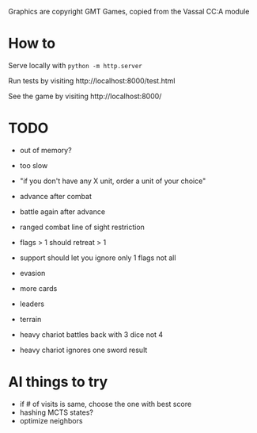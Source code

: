 
Graphics are copyright GMT Games, copied from the Vassal CC:A module

# How to

Serve locally with `python -m http.server`

Run tests by visiting http://localhost:8000/test.html

See the game by visiting http://localhost:8000/

# TODO

- out of memory?
- too slow

- "if you don't have any X unit, order a unit of your choice"
- advance after combat
- battle again after advance
- ranged combat line of sight restriction
- flags > 1 should retreat > 1
- support should let you ignore only 1 flags not all
- evasion
- more cards
- leaders
- terrain
- heavy chariot battles back with 3 dice not 4
- heavy chariot ignores one sword result

# AI things to try

 - if # of visits is same, choose the one with best score
 - hashing MCTS states?
 - optimize neighbors


